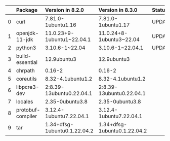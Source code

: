 <!-- markdown-link-check-disable -->

|    | Package           | Version in 8.2.0             | Version in 8.3.0             | Status   |
|---:|:------------------|:-----------------------------|:-----------------------------|:---------|
|  0 | curl              | 7.81.0-1ubuntu1.16           | 7.81.0-1ubuntu1.17           | UPDATED  |
|  1 | openjdk-11-jdk    | 11.0.23+9-1ubuntu1~22.04.1   | 11.0.24+8-1ubuntu3~22.04     | UPDATED  |
|  2 | python3           | 3.10.6-1~22.04               | 3.10.6-1~22.04.1             | UPDATED  |
|  3 | build-essential   | 12.9ubuntu3                  | 12.9ubuntu3                  |          |
|  4 | chrpath           | 0.16-2                       | 0.16-2                       |          |
|  5 | coreutils         | 8.32-4.1ubuntu1.2            | 8.32-4.1ubuntu1.2            |          |
|  6 | libpcre3-dev      | 2:8.39-13ubuntu0.22.04.1     | 2:8.39-13ubuntu0.22.04.1     |          |
|  7 | locales           | 2.35-0ubuntu3.8              | 2.35-0ubuntu3.8              |          |
|  8 | protobuf-compiler | 3.12.4-1ubuntu7.22.04.1      | 3.12.4-1ubuntu7.22.04.1      |          |
|  9 | tar               | 1.34+dfsg-1ubuntu0.1.22.04.2 | 1.34+dfsg-1ubuntu0.1.22.04.2 |          |